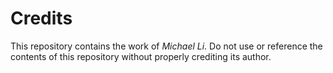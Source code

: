 # Credits
This repository contains the work of *Michael Li*. Do not use or reference the contents of this repository without properly crediting its author.
